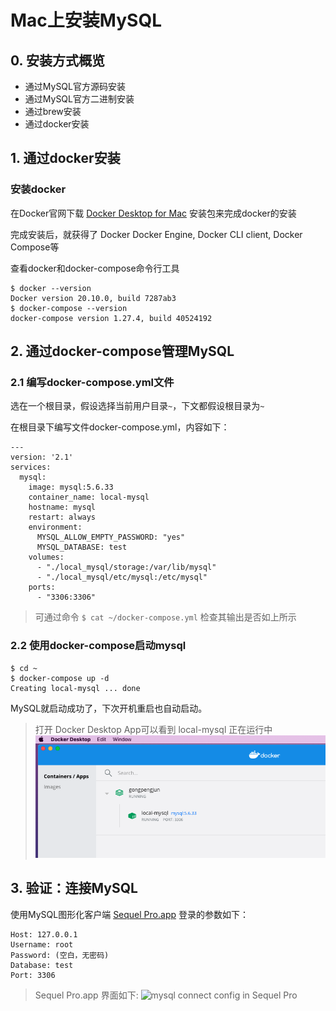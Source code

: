 # Mac上安装MySQL

## 0. 安装方式概览

- 通过MySQL官方源码安装
- 通过MySQL官方二进制安装
- 通过brew安装
- 通过docker安装

## 1. 通过docker安装

### 安装docker

在Docker官网下载 [Docker Desktop for Mac](https://www.docker.com/products/docker-desktop) 安装包来完成docker的安装

完成安装后，就获得了 Docker  Docker Engine, Docker CLI client, Docker Compose等

查看docker和docker-compose命令行工具

```
$ docker --version
Docker version 20.10.0, build 7287ab3
$ docker-compose --version
docker-compose version 1.27.4, build 40524192
```

## 2. 通过docker-compose管理MySQL

### 2.1 编写docker-compose.yml文件

选在一个根目录，假设选择当前用户目录`~`，下文都假设根目录为`~`

在根目录下编写文件docker-compose.yml，内容如下：

```
---
version: '2.1'
services:
  mysql:
    image: mysql:5.6.33
    container_name: local-mysql
    hostname: mysql
    restart: always
    environment:
      MYSQL_ALLOW_EMPTY_PASSWORD: "yes"
      MYSQL_DATABASE: test
    volumes:
      - "./local_mysql/storage:/var/lib/mysql"
      - "./local_mysql/etc/mysql:/etc/mysql"
    ports:
      - "3306:3306"
```

> 可通过命令 `$ cat ~/docker-compose.yml` 检查其输出是否如上所示

### 2.2 使用docker-compose启动mysql

```
$ cd ~
$ docker-compose up -d
Creating local-mysql ... done
```

MySQL就启动成功了，下次开机重启也自动启动。

> 打开 Docker Desktop App可以看到 local-mysql 正在运行中
![mysql running in docker](/mysql_on_mac_images/docker-desktop_mysql_running.png)

## 3. 验证：连接MySQL

使用MySQL图形化客户端 [Sequel Pro.app](https://www.sequelpro.com/) 登录的参数如下：

```
Host: 127.0.0.1
Username: root
Password: (空白，无密码)
Database: test
Port: 3306
```
> Sequel Pro.app 界面如下:
![mysql connect config in Sequel Pro](../main/mysql_on_mac_images/sequel_pro_config.png)
